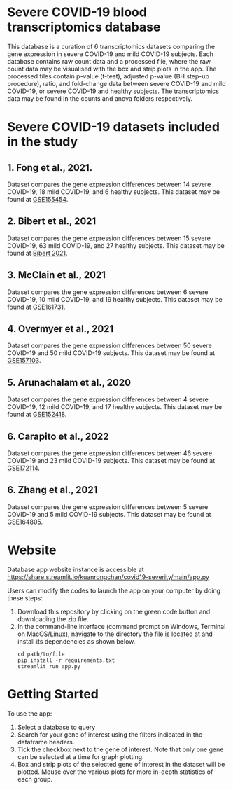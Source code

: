 # Severe COVID-19 blood transcriptomics database
This database is a curation of 6 transcriptomics datasets comparing the gene expression in severe COVID-19 and mild COVID-19 subjects. Each database contains raw count data and a processed file, where the raw count data may be visualised with the box and strip plots in the app. The processed files contain p-value (t-test), adjusted p-value (BH step-up procedure), ratio, and fold-change data between severe COVID-19 and mild COVID-19, or severe COVID-19 and healthy subjects. The transcriptomics data may be found in the counts and anova folders respectively.

# Severe COVID-19 datasets included in the study
## 1. Fong et al., 2021. 
Dataset compares the gene expression differences between 14 severe COVID-19, 18 mild COVID-19, and 6 healthy subjects.
This dataset may be found at [GSE155454](https://www.ncbi.nlm.nih.gov/geo/query/acc.cgi?acc=GSE155454).

## 2. Bibert et al., 2021
Dataset compares the gene expression differences between 15 severe COVID-19, 63 mild COVID-19, and 27 healthy subjects.
This dataset may be found at [Bibert 2021](http://dx.doi.org/10.17632/8wxhhykfnh.2).

## 3. McClain et al., 2021
Dataset compares the gene expression differences between 6 severe COVID-19, 10 mild COVID-19, and 19 healthy subjects.
This dataset may be found at [GSE161731](https://www.ncbi.nlm.nih.gov/geo/query/acc.cgi?acc=GSE161731).

## 4. Overmyer et al., 2021
Dataset compares the gene expression differences between 50 severe COVID-19 and 50 mild COVID-19 subjects.
This dataset may be found at [GSE157103](https://www.ncbi.nlm.nih.gov/geo/query/acc.cgi?acc=GSE157103).

## 5. Arunachalam et al., 2020
Dataset compares the gene expression differences between 4 severe COVID-19, 12 mild COVID-19, and 17 healthy subjects.
This dataset may be found at [GSE152418](https://www.ncbi.nlm.nih.gov/geo/query/acc.cgi?acc=GSE152418).


## 6. Carapito et al., 2022
Dataset compares the gene expression differences between 46 severe COVID-19 and 23 mild COVID-19 subjects. 
This dataset may be found at [GSE172114](https://www.ncbi.nlm.nih.gov/geo/query/acc.cgi?acc=GSE172114).

## 6. Zhang et al., 2021
Dataset compares the gene expression differences between 5 severe COVID-19 and 5 mild COVID-19 subjects. 
This dataset may be found at [GSE164805](https://www.ncbi.nlm.nih.gov/geo/query/acc.cgi?acc=GSE164805).

# Website
Database app website instance is accessible at https://share.streamlit.io/kuanrongchan/covid19-severity/main/app.py

Users can modify the codes to launch the app on your computer by doing these steps:

1. Download this repository by clicking on the green code button and downloading the zip file.
2. In the command-line interface (command prompt on Windows, Terminal on MacOS/Linux), navigate to the directory the file is located at and install its dependencies as shown below.
   ```
   cd path/to/file
   pip install -r requirements.txt
   streamlit run app.py
   ```

# Getting Started
To use the app:
1. Select a database to query
2. Search for your gene of interest using the filters indicated in the dataframe headers.
3. Tick the checkbox next to the gene of interest. Note that only one gene can be selected at a time for graph plotting.
4. Box and strip plots of the selected gene of interest in the dataset will be plotted. Mouse over the various plots for more in-depth statistics of each group.
